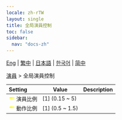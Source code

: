 ```yaml
---
locale: zh-rTW
layout: single
title: 全局演員控制
toc: false
sidebar:
  nav: "docs-zh"
---
```

[Eng](/dancexr/menu/2025.4/actors/global_actor_control) | [繁中](/tw/dancexr/menu/2025.4/actors/global_actor_control) | [日本語](/jp/dancexr/menu/2025.4/actors/global_actor_control) | [한국어](/kr/dancexr/menu/2025.4/actors/global_actor_control) | [简中](/zh/dancexr/menu/2025.4/actors/global_actor_control)

[演員](../menu#演員) > 全局演員控制



| Setting | Value | Description |
| :--- | --- | :--- |
|<nobr>![slider icon](/images/icon/ic_slider.png) 演員比例</nobr>| [1] (0.15 ~ 5) | 
|<nobr>![slider icon](/images/icon/ic_slider.png) 動作比例</nobr>| [1] (0.5 ~ 1.5) | 
